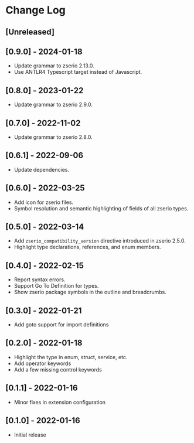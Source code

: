 # Change Log

## [Unreleased]

## [0.9.0] - 2024-01-18

- Update grammar to zserio 2.13.0.
- Use ANTLR4 Typescript target instead of Javascript.

## [0.8.0] - 2023-01-22

- Update grammar to zserio 2.9.0.

## [0.7.0] - 2022-11-02

- Update grammar to zserio 2.8.0.

## [0.6.1] - 2022-09-06

- Update dependencies.

## [0.6.0] - 2022-03-25

- Add icon for zserio files.
- Symbol resolution and semantic highlighting of fields of all zserio types.

## [0.5.0] - 2022-03-14

- Add `zserio_compatibility_version` directive introduced in zserio 2.5.0.
- Highlight type declarations, references, and enum members.

## [0.4.0] - 2022-02-15

- Report syntax errors.
- Support Go To Definition for types.
- Show zserio package symbols in the outline and breadcrumbs.

## [0.3.0] - 2022-01-21

- Add goto support for import definitions

## [0.2.0] - 2022-01-18

- Highlight the type in enum, struct, service, etc.
- Add operator keywords
- Add a few missing control keywords

## [0.1.1] - 2022-01-16

- Minor fixes in extension configuration

## [0.1.0] - 2022-01-16

- Initial release
